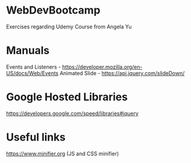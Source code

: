 # WebDevBootcamp
Exercises regarding Udemy Course from Angela Yu

# Manuals
Events and Listeners - https://developer.mozilla.org/en-US/docs/Web/Events
Animated Slide - https://api.jquery.com/slideDown/

# Google Hosted Libraries
https://developers.google.com/speed/libraries#jquery

# Useful links
https://www.minifier.org (JS and CSS minifier)